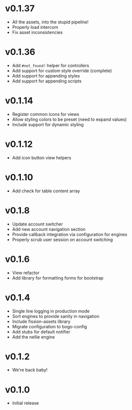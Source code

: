 # v0.1.37
* All the assets, into the stupid pipeline!
* Properly load intercom
* Fix asset inconsistencies

# v0.1.36
* Add `#not_found!` helper for controllers
* Add support for custom style override (complete)
* Add support for appending styles
* Add support for appending scripts

# v0.1.14
* Register common icons for views
* Allow styling colors to be preset (need to expand values)
* Include support for dynamic styling

# v0.1.12
* Add icon button view helpers

# v0.1.10
* Add check for table content array

# v0.1.8
* Update account switcher
* Add new account navigation section
* Provide callback integration via configuration for engines
* Properly scrub user session on account switching

# v0.1.6
* View refactor
* Add library for formatting forms for bootstrap

# v0.1.4
* Single line logging in production mode
* Sort engines to provide sanity in navigation
* Include fission-assets library
* Migrate configuration to bogo-config
* Add stubs for default notifier
* Add the nellie engine

# v0.1.2
* We're back baby!

# v0.1.0
* Initial release
